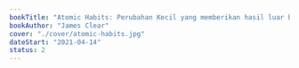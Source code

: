 ```yaml
---
bookTitle: "Atomic Habits: Perubahan Kecil yang memberikan hasil luar biasa"
bookAuthor: "James Clear"
cover: "./cover/atomic-habits.jpg"
dateStart: "2021-04-14"
status: 2
---
```

